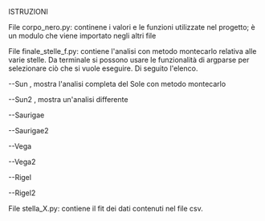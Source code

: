 ISTRUZIONI

File corpo_nero.py: continene i valori e le funzioni utilizzate nel progetto; è un modulo che viene importato negli altri file






File finale_stelle_f.py: contiene l'analisi con metodo montecarlo relativa alle varie stelle. Da terminale si possono usare le funzionalità di argparse per selezionare ciò che si vuole eseguire. Di seguito l'elenco.


--Sun , mostra l'analisi completa del Sole con metodo montecarlo


--Sun2 , mostra un'analisi differente


--Saurigae


--Saurigae2


--Vega


--Vega2


--Rigel


--Rigel2







File stella_X.py: contiene il fit dei dati contenuti nel file csv.
